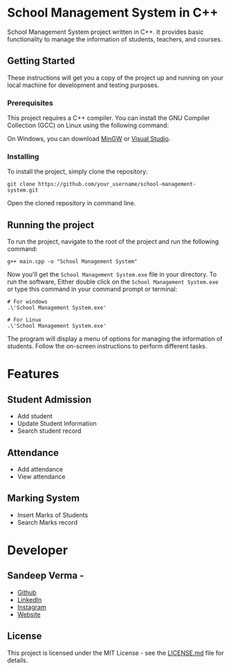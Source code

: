 # School Management System in C++

School Management System project written in C++. It provides basic functionality to manage the information of students, teachers, and courses.

## Getting Started

These instructions will get you a copy of the project up and running on your local machine for development and testing purposes.

### Prerequisites

This project requires a C++ compiler. You can install the GNU Compiler Collection (GCC) on Linux using the following command:

On Windows, you can download [MinGW](http://www.mingw.org/) or [Visual Studio](https://visualstudio.microsoft.com/downloads/).

### Installing

To install the project, simply clone the repository:
```
git clone https://github.com/your_username/school-management-system.git
```
Open the cloned repository in command line.

## Running the project

To run the project, navigate to the root of the project and run the following command:
```
g++ main.cpp -o "School Management System"
```
Now you'll get the `School Management System.exe` file in your directory.
To run the software, Either double click on the `School Management System.exe` or type this command in your command prompt or terminal:

```
# For windows
.\'School Management System.exe'

# For Linux
.\'School Management System.exe'
```

The program will display a menu of options for managing the information of students. Follow the on-screen instructions to perform different tasks.

# Features 
## Student Admission
- Add student
- Update Student Information
- Search student record
## Attendance
- Add attendance
- View attendance
## Marking System
- Insert Marks of Students
- Search Marks record


# Developer

## Sandeep Verma - 
- [Github](https://github.com/54ndeepV3rma)
- [LinkedIn](https://www.linkedin.com/in/sandeep-verma-86004421a/)
- [Instagram](https://instagram.com/sandeep.v3rma)
- [Website](https://encoderspro.com)

## License

This project is licensed under the MIT License - see the [LICENSE.md](LICENSE.md) file for details.
